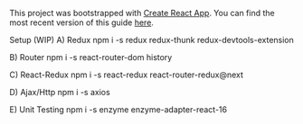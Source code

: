 This project was bootstrapped with [Create React App](https://github.com/facebookincubator/create-react-app).
You can find the most recent version of this guide [here](https://github.com/facebookincubator/create-react-app/blob/master/packages/react-scripts/template/README.md).

Setup (WIP)
A) Redux
npm i -s redux redux-thunk redux-devtools-extension

B) Router
npm i -s react-router-dom history

C) React-Redux
npm i -s react-redux react-router-redux@next

D) Ajax/Http
npm i -s axios

E) Unit Testing
npm i -s enzyme enzyme-adapter-react-16

